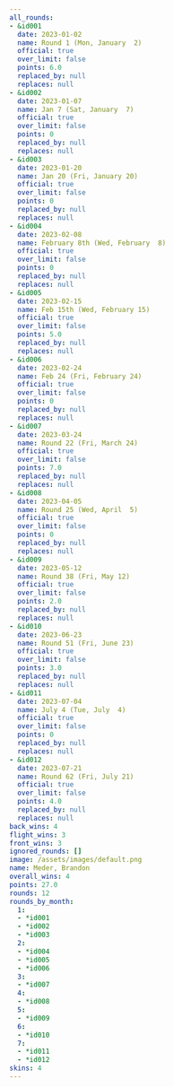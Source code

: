 ```yaml
---
all_rounds:
- &id001
  date: 2023-01-02
  name: Round 1 (Mon, January  2)
  official: true
  over_limit: false
  points: 6.0
  replaced_by: null
  replaces: null
- &id002
  date: 2023-01-07
  name: Jan 7 (Sat, January  7)
  official: true
  over_limit: false
  points: 0
  replaced_by: null
  replaces: null
- &id003
  date: 2023-01-20
  name: Jan 20 (Fri, January 20)
  official: true
  over_limit: false
  points: 0
  replaced_by: null
  replaces: null
- &id004
  date: 2023-02-08
  name: February 8th (Wed, February  8)
  official: true
  over_limit: false
  points: 0
  replaced_by: null
  replaces: null
- &id005
  date: 2023-02-15
  name: Feb 15th (Wed, February 15)
  official: true
  over_limit: false
  points: 5.0
  replaced_by: null
  replaces: null
- &id006
  date: 2023-02-24
  name: Feb 24 (Fri, February 24)
  official: true
  over_limit: false
  points: 0
  replaced_by: null
  replaces: null
- &id007
  date: 2023-03-24
  name: Round 22 (Fri, March 24)
  official: true
  over_limit: false
  points: 7.0
  replaced_by: null
  replaces: null
- &id008
  date: 2023-04-05
  name: Round 25 (Wed, April  5)
  official: true
  over_limit: false
  points: 0
  replaced_by: null
  replaces: null
- &id009
  date: 2023-05-12
  name: Round 38 (Fri, May 12)
  official: true
  over_limit: false
  points: 2.0
  replaced_by: null
  replaces: null
- &id010
  date: 2023-06-23
  name: Round 51 (Fri, June 23)
  official: true
  over_limit: false
  points: 3.0
  replaced_by: null
  replaces: null
- &id011
  date: 2023-07-04
  name: July 4 (Tue, July  4)
  official: true
  over_limit: false
  points: 0
  replaced_by: null
  replaces: null
- &id012
  date: 2023-07-21
  name: Round 62 (Fri, July 21)
  official: true
  over_limit: false
  points: 4.0
  replaced_by: null
  replaces: null
back_wins: 4
flight_wins: 3
front_wins: 3
ignored_rounds: []
image: /assets/images/default.png
name: Meder, Brandon
overall_wins: 4
points: 27.0
rounds: 12
rounds_by_month:
  1:
  - *id001
  - *id002
  - *id003
  2:
  - *id004
  - *id005
  - *id006
  3:
  - *id007
  4:
  - *id008
  5:
  - *id009
  6:
  - *id010
  7:
  - *id011
  - *id012
skins: 4
---
```

